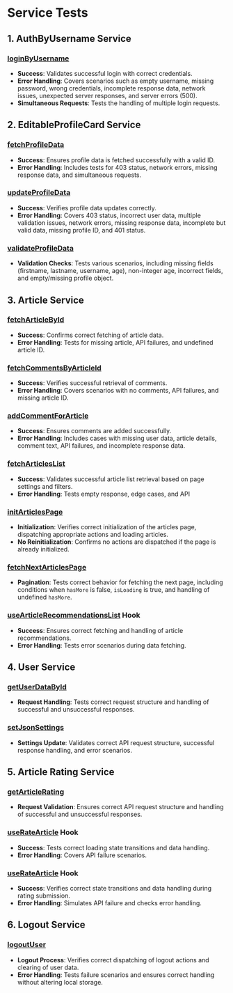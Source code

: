 # Service Tests

## 1. AuthByUsername Service

### [loginByUsername](../../../src/features/AuthByUsername/model/services/loginByUsername/loginByUsername.test.ts)
- **Success**: Validates successful login with correct credentials.
- **Error Handling**: Covers scenarios such as empty username, missing password, wrong credentials, incomplete response data, network issues, unexpected server responses, and server errors (500).
- **Simultaneous Requests**: Tests the handling of multiple login requests.

## 2. EditableProfileCard Service

### [fetchProfileData](../../../src/features/editableProfileCard/model/services/fetchProfileData/fetchProfileData.test.ts)
- **Success**: Ensures profile data is fetched successfully with a valid ID.
- **Error Handling**: Includes tests for 403 status, network errors, missing response data, and simultaneous requests.

### [updateProfileData](../../../src/features/editableProfileCard/model/services/updateProfileData/updateProfileData.test.ts)
- **Success**: Verifies profile data updates correctly.
- **Error Handling**: Covers 403 status, incorrect user data, multiple validation issues, network errors, missing response data, incomplete but valid data, missing profile ID, and 401 status.

### [validateProfileData](../../../src/features/editableProfileCard/model/services/validateProfileData/validateProfileData.test.ts)
- **Validation Checks**: Tests various scenarios, including missing fields (firstname, lastname, username, age), non-integer age, incorrect fields, and empty/missing profile object.

## 3. Article Service

### [fetchArticleById](../../../src/entities/Article/model/services/fetchArticleById/fetchArticleById.test.ts)
- **Success**: Confirms correct fetching of article data.
- **Error Handling**: Tests for missing article, API failures, and undefined article ID.

### [fetchCommentsByArticleId](../../../src/features/ArticleComments/model/services/fetchCommentsByArticleId/fetchCommentsByArticleId.ts)
- **Success**: Verifies successful retrieval of comments.
- **Error Handling**: Covers scenarios with no comments, API failures, and missing article ID.

### [addCommentForArticle](../../../src/features/ArticleComments/model/services/addCommentForArticle/addCommentForArticle.test.ts)
- **Success**: Ensures comments are added successfully.
- **Error Handling**: Includes cases with missing user data, article details, comment text, API failures, and incomplete response data.

### [fetchArticlesList](../../../src/pages/ArticlesPage/model/services/fetchArticlesList/fetchArticlesList.test.ts)
- **Success**: Validates successful article list retrieval based on page settings and filters.
- **Error Handling**: Tests empty response, edge cases, and API

### [initArticlesPage](../../../src/pages/ArticlesPage/model/services/initArticlesPage/initArticlesPage.test.ts)
- **Initialization**: Verifies correct initialization of the articles page, dispatching appropriate actions and loading articles.
- **No Reinitialization**: Confirms no actions are dispatched if the page is already initialized.

### [fetchNextArticlesPage](../../../src/pages/ArticlesPage/model/services/fetchNextArticlesPage/fetchNextArticlesPage.test.ts)
- **Pagination**: Tests correct behavior for fetching the next page, including conditions when `hasMore` is false, `isLoading` is true, and handling of undefined `hasMore`.

###  [useArticleRecommendationsList](../../../src/features/RecommendationsList/api/articleRecommendationsApi.test.tsx) Hook
- **Success**: Ensures correct fetching and handling of article recommendations.
- **Error Handling**: Tests error scenarios during data fetching.

## 4. User Service

### [getUserDataById](../../../src/entities/User/api/userApi.test.ts)
- **Request Handling**: Tests correct request structure and handling of successful and unsuccessful responses.

### [setJsonSettings](../../../src/entities/User/api/userApi.test.ts)
- **Settings Update**: Validates correct API request structure, successful response handling, and error scenarios.

## 5. Article Rating Service

### [getArticleRating](../../../src/features/articleRating/api/articleRatingApi.test.tsx)
- **Request Validation**: Ensures correct API request structure and handling of successful and unsuccessful responses.

###  [useRateArticle](../../../src/features/articleRating/api/articleRatingApi.test.tsx) Hook
- **Success**: Tests correct loading state transitions and data handling.
- **Error Handling**: Covers API failure scenarios.

###  [useRateArticle](../../../src/features/articleRating/api/articleRatingApi.test.tsx) Hook
- **Success**: Verifies correct state transitions and data handling during rating submission.
- **Error Handling**: Simulates API failure and checks error handling.

## 6. Logout Service

###  [logoutUser](../../../src/entities/User/model/services/logoutUser/logoutUser.ts)
- **Logout Process**: Verifies correct dispatching of logout actions and clearing of user data.
- **Error Handling**: Tests failure scenarios and ensures correct handling without altering local storage.




